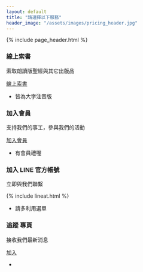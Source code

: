 ```yaml
---
layout: default
title: "請選擇以下服務"
header_image: "/assets/images/pricing_header.jpg"
---
```


{% include page_header.html %}

<section class="services-pricing-area priceing-page">
    <div class="container">
        <div class="row no-gutters justify-content-center">
            <div class="col-lg-12">
                <div class="row no-gutters justify-content-center">
                    <div class="col-lg-3 col-md-6 col-sm-9">
                        <div class="pricing-item white-bg mt-30 text-center">
                            <h3 class="title">線上索書</h3>
                            <p>索取朗讀版聖經與其它出版品</p>
                            <a class="main-btn" href="https://bit.ly/%E9%98%BF%E7%88%BE%E6%B3%95%E7%B4%A2%E6%9B%B8%E8%A1%A8%E5%96%AE">
                                <i class="far fa-books"></i>  線上索書</a>
                            <ul>
                                <li>皆為大字注音版</li>
                            </ul>
<!--
                            <span><span>$</span> 25.99</span>
-->
                        </div>
                    </div>
                    <div class="col-lg-3 col-md-6 col-sm-9">
                        <div class="pricing-item white-bg mt-30 text-center">
                            <h3 class="title">加入會員</h3>
                            <p>支持我們的事工，參與我們的活動</p>
                            <a class="main-btn main-btn-2" href="#">
                                <i class="fal fa-user"></i>  加入會員</a>
                            <ul>
                                <li>有會員禮喔</li>
                            </ul>
                        </div>
                    </div>
                    <div class="col-lg-3 col-md-6 col-sm-9">
                        <div class="pricing-item white-bg mt-30 text-center">
                            <h3 class="title">加入 LINE 官方帳號</h3>
                            <p>立即與我們聯繫</p>
                            {% include lineat.html %}
                            <ul>
                                <li>請多利用選單</li>
                            </ul>
                        </div>
                    </div>
                    <div class="col-lg-3 col-md-6 col-sm-9">
                        <div class="pricing-item white-bg mt-30 text-center">
                            <h3 class="title">追蹤 <i class="fab fa-facebook-square"></i> 專頁</h3>
                            <p>接收我們最新消息</p>
                            <a class="main-btn" href="https://www.facebook.com/alphachildrenscripturerecitingassociation/">
                                <i class="fab fa-facebook-square"></i>  加入</a>
                            <ul>
                                <li></li>
                            </ul>
                        </div>
                    </div>
                </div>
            </div>
        </div>
    </div>
</section>
